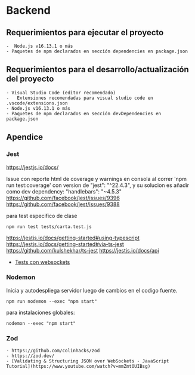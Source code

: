 
# Backend

## Requerimientos para ejecutar el proyecto
    -  Node.js v16.13.1 o más
    - Paquetes de npm declarados en sección dependencies en package.json

## Requerimientos para el desarrollo/actualización del proyecto
    - Visual Studio Code (editor recomendado)
    -   Extensiones recomendadas para visual studio code en .vscode/extensions.json
    - Node.js v16.13.1 o más
    - Paquetes de npm declarados en sección devDependencies en package.json

## Apendice

### Jest
https://jestjs.io/docs/

Issue con reporte html de coverage y warnings en consola al correr 'npm run test:coverage' con version de "jest": "^22.4.3", y su solucion es añadir como dev dependency: "handlebars": "~4.5.3"
https://github.com/facebook/jest/issues/9396
https://github.com/facebook/jest/issues/9388

para test especifico de clase

    npm run test tests/carta.test.js   

https://jestjs.io/docs/getting-started#using-typescript
https://jestjs.io/docs/getting-started#via-ts-jest
https://github.com/kulshekhar/ts-jest
https://jestjs.io/docs/api
- [Tests con websockets ](https://www.npmjs.com/package/superwstest)

### Nodemon

Inicia y autodespliega servidor luego de cambios en el codigo fuente.

    npm run nodemon --exec "npm start"


para instalaciones globales:

    nodemon --exec "npm start"
 
### Zod
    - https://github.com/colinhacks/zod
    - https://zod.dev/
    - [Validating & Structuring JSON over WebSockets - JavaScript Tutorial](https://www.youtube.com/watch?v=mmZmtOUIBsg)
